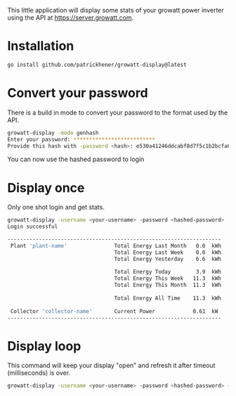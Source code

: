 This little application will display some stats of your growatt power inverter using the API at https://server.growatt.com.

# Installation

```bash
go install github.com/patrickhener/growatt-display@latest
```

# Convert your password

There is a build in mode to convert your password to the format used by the API.

```bash
growatt-display -mode genhash
Enter your password: **************************
Provide this hash with -password <hash>: e530a41246ddcabf8d7f5c1b2bcfa0d1
```

You can now use the hashed password to login

# Display once

Only one shot login and get stats.

```bash
growatt-display -username <your-username> -password <hashed-password>
Login successful

--------------------------------------------------------------------
 Plant 'plant-name'               Total Energy Last Month   0.0  kWh 
                                  Total Energy Last Week    0.0  kWh 
                                  Total Energy Yesterday    6.6  kWh 
                                                                    
                                  Total Energy Today        3.9  kWh 
                                  Total Energy This Week   11.3  kWh 
                                  Total Energy This Month  11.3  kWh 
                                                                    
                                  Total Energy All Time    11.3  kWh 
                                                                    
 Collector 'collector-name'       Current Power            0.61  kW  
--------------------------------------------------------------------
```

# Display loop

This command will keep your display "open" and refresh it after timeout (milliseconds) is over.

```bash
growatt-display -username <your-username> -password <hashed-password> -loop -timeout 60000
```